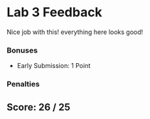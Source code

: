 # Lab 3 Feedback

Nice job with this! everything here looks good!
### Bonuses
- Early Submission: 1 Point		

### Penalties


## Score: 26 / 25

